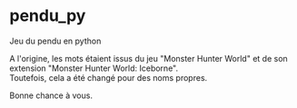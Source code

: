 # pendu_py
Jeu du pendu en python

A l'origine, les mots étaient issus du jeu "Monster Hunter World" et de son extension "Monster Hunter World: Iceborne". </br>
Toutefois, cela a été changé pour des noms propres.

Bonne chance à vous.
